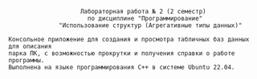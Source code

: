 
                        Лабораторная работа № 2 (2 семестр)
                          по дисциплине "Программирование"
                  "Использование структур (Агрегативные типы данных)"

    Консольное приложение для создания и просмотра табличных баз данных для описания
    парка ПК, с возможностью прокрутки и получения справки о работе программы.
    Выполнена на языке программирования С++ в системе Ubuntu 22.04.

